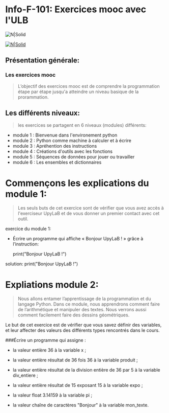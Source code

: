 # Info-F-101: Exercices mooc avec l'ULB

![N|Solid](https://fundit.fr/sites/default/files/actors/1456-universite-libre-bruxelles-ulb.jpg)

[![N|Solid](https://upload.wikimedia.org/wikipedia/commons/thumb/c/c4/Logo-FUN-France_Universite_Numerique-vector.svg/1200px-Logo-FUN-France_Universite_Numerique-vector.svg.png)](https://nodesource.com/products/nsolid)

## Présentation générale:
### Les exercices mooc
>L’objectif des exercices mooc est de comprendre la programmation étape par étape jusqu'a atteindre un niveau basique de la prorammation.

## Les différents niveaux:
>les exercices se partagent en 6 niveaux (modules) différents:
 - module 1 : Bienvenue dans l'environement python
 - module 2 : Python comme machine à calculer et à écrire
 - module 3 : Apréhention des instructions
 - module 4 : Créations d'outils avec les fonctions 
 - module 5 : Séquences de données pour jouer ou travailler 
 - module 6 : Les ensembles et dictionnaires 
 
# Commençons les explications du module 1:
>Les seuls buts de cet exercice sont de vérifier que vous avez accès à  l'exerciseur UpyLaB et de vous donner un premier contact avec cet outil.

exercice du module 1:

- Écrire un programme qui affiche « Bonjour UpyLaB ! » grâce à l’instruction:


    print("Bonjour UpyLaB !")

solution: print("Bonjour UpyLaB !")

# Expliations module 2:

>Nous allons entamer l’apprentissage de la programmation et du langage Python. Dans ce module, nous apprendrons comment faire de l’arithmétique et manipuler des textes. Nous verrons aussi comment facilement faire des dessins géométriques.

Le but de cet exercice est de vérifier que vous savez définir des variables, et leur affecter des valeurs des différents types rencontrés dans le cours.

###Écrire un programme qui assigne :

- la valeur entière 36 à la variable x ;

- la valeur entière résultat de 36 fois 36 à la variable produit ;

- la valeur entière résultat de la division entière de 36 par 5 à la variable div_entiere ;

- la valeur entière résultat de 15 exposant 15 à la variable expo ;

- la valeur float 3.14159 à la variable pi ;

- la valeur chaîne de caractères "Bonjour" à la variable mon_texte.